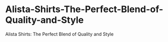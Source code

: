 # Alista-Shirts-The-Perfect-Blend-of-Quality-and-Style
Alista Shirts: The Perfect Blend of Quality and Style
